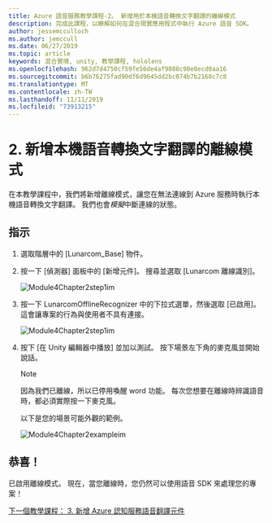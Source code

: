 ```yaml
---
title: Azure 語音服務教學課程-2。 新增用於本機語音轉換文字翻譯的離線模式
description: 完成此課程，以瞭解如何在混合現實應用程式中執行 Azure 語音 SDK。
author: jessemcculloch
ms.author: jemccull
ms.date: 06/27/2019
ms.topic: article
keywords: 混合實境, unity, 教學課程, hololens
ms.openlocfilehash: 962d7d4750cf59fe56de4af9088c90e8ecd0aa16
ms.sourcegitcommit: b6b76275fad90df6d9645dd2bc074b7b2168c7c8
ms.translationtype: MT
ms.contentlocale: zh-TW
ms.lasthandoff: 11/11/2019
ms.locfileid: "73913215"
---
```

# <a name="2-adding-an-offline-mode-for-local-speech-to-text-translation"></a>2. 新增本機語音轉換文字翻譯的離線模式

在本教學課程中，我們將新增離線模式，讓您在無法連線到 Azure 服務時執行本機語音轉換文字翻譯。 我們也會*模擬*中斷連線的狀態。

## <a name="instructions"></a>指示

1. 選取階層中的 [Lunarcom_Base] 物件。

2. 按一下 [偵測器] 面板中的 [新增元件]。 搜尋並選取 [Lunarcom 離線識別]。

    ![Module4Chapter2step1im](images/module4chapter2step1im.PNG)

3. 按一下 LunarcomOfflineRecognizer 中的下拉式選單，然後選取 [已啟用]。 這會讓專案的行為與使用者不具有連接。

    ![Module4Chapter2step1im](images/module4chapter2step2im.PNG)

4. 按下 [在 Unity 編輯器中播放] 並加以測試。 按下場景左下角的麥克風並開始說話。

    >[!NOTE]
    >因為我們已離線，所以已停用喚醒 word 功能。 每次您想要在離線時辨識語音時，都必須實際按一下麥克風。

    以下是您的場景可能外觀的範例。

    ![Module4Chapter2exampleim](images/module4chapter2exampleim.PNG)

## <a name="congratulations"></a>恭喜！

已啟用離線模式。 現在，當您離線時，您仍然可以使用語音 SDK 來處理您的專案！

[下一個教學課程： 3. 新增 Azure 認知服務語音翻譯元件](mrlearning-speechSDK-ch3.md)
